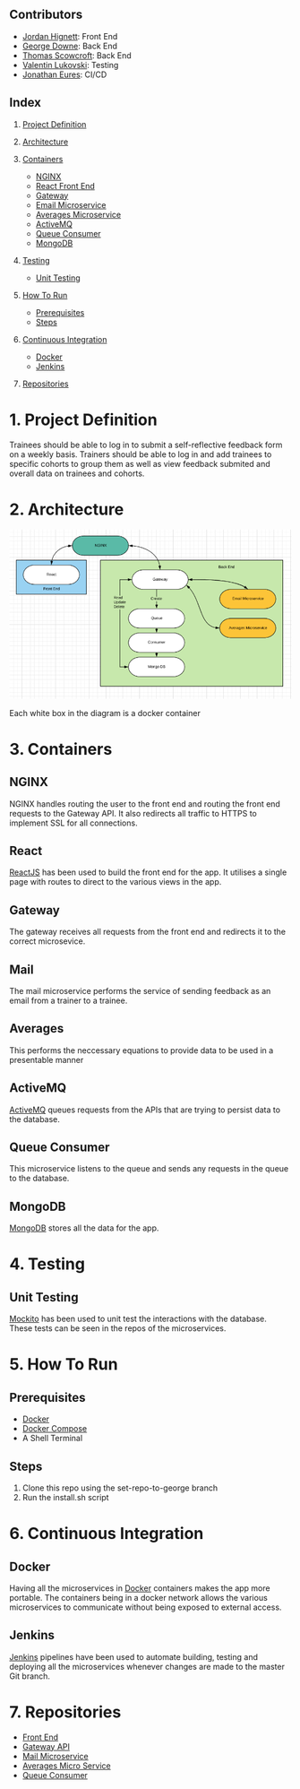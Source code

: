 ## Contributors
* [Jordan Hignett](https://github.com/JoelHalford): Front End
* [George Downe](https://github.com/FortunexFortune): Back End
* [Thomas Scowcroft](https://github.com/ahmedQAC): Back End
* [Valentin Lukovski](https://github.com/Taoheed1): Testing
* [Jonathan Eures](https://github.com/imallinson): CI/CD

## Index
1. [Project Definition](#1-Project-Definition)

2. [Architecture](#2-Architecture)
     
3. [Containers](#3-Containers)
   * [NGINX](#NGINX)
   * [React Front End](#React-Front-End)
   * [Gateway](#Gateway)
   * [Email Microservice](#Mail)
   * [Averages Microservice](#Averages)
   * [ActiveMQ](#ActiveMQ)
   * [Queue Consumer](#Queue-Consumer)
   * [MongoDB](#MongoDB)
     
4. [Testing](#4-Testing)
   * [Unit Testing](#Unit-Testing)

5. [How To Run](#5-How-To-Run)
   * [Prerequisites](#Prerequisites)
   * [Steps](#Steps)

6. [Continuous Integration](#6-Continuous-Integration)
   * [Docker](#Docker)
   * [Jenkins](#Jenkins)
   
7. [Repositories](#7-Repositories)

# 1. Project Definition
Trainees should be able to log in to submit a self-reflective feedback form on a weekly basis. Trainers should be able to log in and add trainees to specific cohorts to group them as well as view feedback submited and overall data on trainees and cohorts.

# 2. Architecture
![architecture-diagram](architecture-diagram.png)

Each white box in the diagram is a docker container

# 3. Containers
## NGINX
NGINX handles routing the user to the front end and routing the front end requests to the Gateway API. It also redirects all traffic to HTTPS to implement SSL for all connections.

## React
[ReactJS](https://reactjs.org/) has been used to build the front end for the app. It utilises a single page with routes to direct to the various views in the app.

## Gateway
The gateway receives all requests from the front end and redirects it to the correct microsevice.

## Mail
The mail microservice performs the service of sending feedback as an email from a trainer to a trainee.

## Averages
This performs the neccessary equations to provide data to be used in a presentable manner

## ActiveMQ
[ActiveMQ](http://activemq.apache.org/) queues requests from the APIs that are trying to persist data to the database.

## Queue Consumer
This microservice listens to the queue and sends any requests in the queue to the database.

## MongoDB
[MongoDB](https://www.mongodb.com/) stores all the data for the app.

# 4. Testing
## Unit Testing
[Mockito](https://site.mockito.org/) has been used to unit test the interactions with the database. These tests can be seen in the repos of the microservices.

# 5. How To Run
## Prerequisites
* [Docker](https://hub.docker.com/search/?type=edition&offering=community)
* [Docker Compose](https://github.com/docker/compose/releases)
* A Shell Terminal

## Steps
1. Clone this repo using the set-repo-to-george branch
3. Run the install.sh script

# 6. Continuous Integration
## Docker
Having all the microservices in [Docker](https://www.docker.com/) containers makes the app more portable. The containers being in a docker network allows the various microservices to communicate without being exposed to external access.

## Jenkins
[Jenkins](https://jenkins.io/) pipelines have been used to automate building, testing and deploying all the microservices whenever changes are made to the master Git branch.

# 7. Repositories
* [Front End](https://github.com/geodow06/feedback-forms-front)
* [Gateway API](https://github.com/geodow06/feedback-forms-gateway)
* [Mail Microservice](https://github.com/geodow06/feedback-forms-mail.git)
* [Averages Micro Service](https://github.com/geodow06/feedback-form-average.git)
* [Queue Consumer](https://github.com/geodow06/feedback-forms-consumer)
